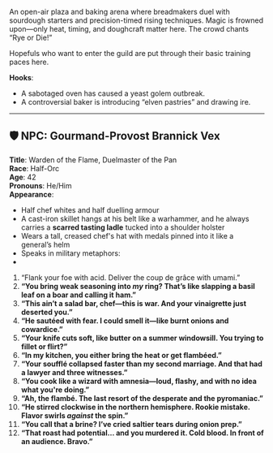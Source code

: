 An open-air plaza and baking arena where breadmakers duel with sourdough starters and precision-timed rising techniques. Magic is frowned upon—only heat, timing, and doughcraft matter here. The crowd chants “Rye or Die!”

Hopefuls who want to enter the guild are put through their basic training paces here.

**Hooks**:
- A sabotaged oven has caused a yeast golem outbreak.
- A controversial baker is introducing “elven pastries” and drawing ire.

---

## 🛡️ NPC: Gourmand-Provost Brannick Vex

**Title**: Warden of the Flame, Duelmaster of the Pan  
**Race**: Half-Orc  
**Age**: 42  
**Pronouns**: He/Him  
**Appearance**:

- Half chef whites and half duelling armour
- A cast-iron skillet hangs at his belt like a warhammer, and he always carries a **scarred tasting ladle** tucked into a shoulder holster
- Wears a tall, creased chef's hat with medals pinned into it like a general’s helm
- Speaks in military metaphors: 
- 
1. “Flank your foe with acid. Deliver the coup de grâce with umami.”
2. **“You bring weak seasoning into _my_ ring? That’s like slapping a basil leaf on a boar and calling it ham.”**
3. **“This ain’t a salad bar, chef—this is war. And your vinaigrette just deserted you.”**
4. **“He sautéed with fear. I could smell it—like burnt onions and cowardice.”**
5. **“Your knife cuts soft, like butter on a summer windowsill. You trying to fillet or flirt?”**
6. **“In my kitchen, you either bring the heat or get flambéed.”**
7. **“Your soufflé collapsed faster than my second marriage. And that had a lawyer and three witnesses.”**
8. **“You cook like a wizard with amnesia—loud, flashy, and with no idea what you're doing.”**
9. **“Ah, the flambé. The last resort of the desperate and the pyromaniac.”**
10. **“He stirred clockwise in the northern hemisphere. Rookie mistake. Flavor swirls _against_ the spin.”**
11. **“You call that a brine? I’ve cried saltier tears during onion prep.”**
12. **“That roast had potential… and you murdered it. Cold blood. In front of an audience. Bravo.”**

